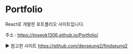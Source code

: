 # Portfolio
React로 개발한 포트폴리오 사이트입니다.  

주소 : https://jinseok1306.github.io/Portfolio/


▶ 참고한 사이트
https://github.com/devseung2/findseung2
